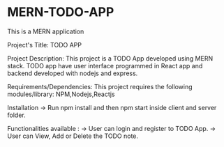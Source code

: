 # MERN-TODO-APP
This is a MERN application

Project's Title:
TODO APP

Project Description:
This project is a TODO App developed using MERN stack. TODO app have user interface programmed in React app and backend developed with nodejs and express.

Requirements/Dependencies:
This project requires the following modules/library: NPM,Nodejs,Reactjs

Installation -> Run npm install and then npm start inside client and server folder.

Functionalities available : -> User can login and register to TODO App. -> User can View, Add or Delete the TODO note.
